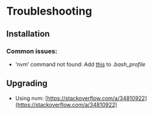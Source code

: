 # Troubleshooting

## Installation

### Common issues:

* ‘nvm’ command not found: Add [this](https://stackoverflow.com/questions/16904658/node-version-manager-install-nvm-command-not-found/17707224#17707224) to _.bash\_profile_ 

## Upgrading

* Using nvm: [https://stackoverflow.com/a/34810922](https://stackoverflow.com/a/34810922)

